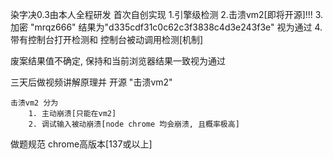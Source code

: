 染字决0.3由本人全程研发 首次自创实现
	1.引擎级检测
	2.击溃vm2[即将开源]!!!
	3. 加密 "mrqz666" 结果为"d335cdf31c0c62c3f3838c4d3e243f3e" 视为通过
	4.带有控制台打开检测和 控制台被动调用检测[机制]

废案结果值不确定, 保持和当前浏览器结果一致视为通过

三天后做视频讲解原理并 开源 "击溃vm2"
	
	击溃vm2 分为
		1. 主动崩溃[只能在vm2]
		2. 调试输入被动崩溃[node chrome 均会崩溃, 且概率极高]

做题规范
	chrome高版本[137或以上]
	